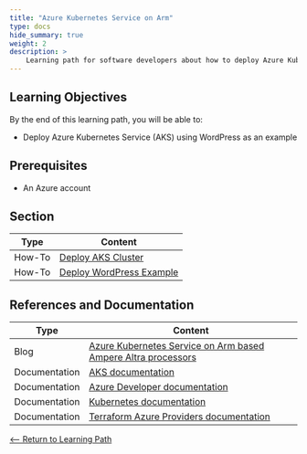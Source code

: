 ```yaml
---
title: "Azure Kubernetes Service on Arm"
type: docs
hide_summary: true
weight: 2
description: >
    Learning path for software developers about how to deploy Azure Kubernetes Service (AKS) using WordPress as an example.
---
```


## Learning Objectives

By the end of this learning path, you will be able to:

* Deploy Azure Kubernetes Service (AKS) using WordPress as an example

## Prerequisites

* An Azure account

## Section

|          Type | Content                       |
| ---           | ---                                 |
| How-To        | [Deploy AKS Cluster](/content/en/cloud/aks/cluster_deployment.md) |
| How-To        | [Deploy WordPress Example](/content/en/cloud/aks/deploy_wordpress.md) |

## References and Documentation

| Type          | Content             |
| ---           | ---                 |
| Blog | [Azure Kubernetes Service on Arm based Ampere Altra processors](https://community.arm.com/arm-community-blogs/b/infrastructure-solutions-blog/posts/aks-on-arm-based-ampere) |
| Documentation | [AKS documentation](https://docs.microsoft.com/en-us/azure/aks/) |
| Documentation | [Azure Developer documentation](https://docs.microsoft.com/en-us/azure/developer/) |
| Documentation | [Kubernetes documentation](https://kubernetes.io/docs/home/) |
| Documentation | [Terraform Azure Providers documentation](https://registry.terraform.io/providers/hashicorp/azurerm/latest/docs) |

[<-- Return to Learning Path](/content/en/cloud/aks/#sections)
